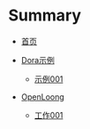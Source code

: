 # Summary

- [首页](./introduct.md)

- [Dora示例]()
  - [示例001](./dora-example/001.md)

- [OpenLoong]()
  - [工作001](./openloong/001.md)